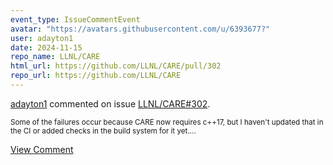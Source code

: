```yaml
---
event_type: IssueCommentEvent
avatar: "https://avatars.githubusercontent.com/u/6393677?"
user: adayton1
date: 2024-11-15
repo_name: LLNL/CARE
html_url: https://github.com/LLNL/CARE/pull/302
repo_url: https://github.com/LLNL/CARE
---
```


<a href='https://github.com/adayton1' target='_blank'>adayton1</a> commented on issue <a href='https://github.com/LLNL/CARE/pull/302' target='_blank'>LLNL/CARE#302</a>.

<small>Some of the failures occur because CARE now requires c++17, but I haven't updated that in the CI or added checks in the build system for it yet....</small>

<a href='https://github.com/LLNL/CARE/pull/302' target='_blank'>View Comment</a>